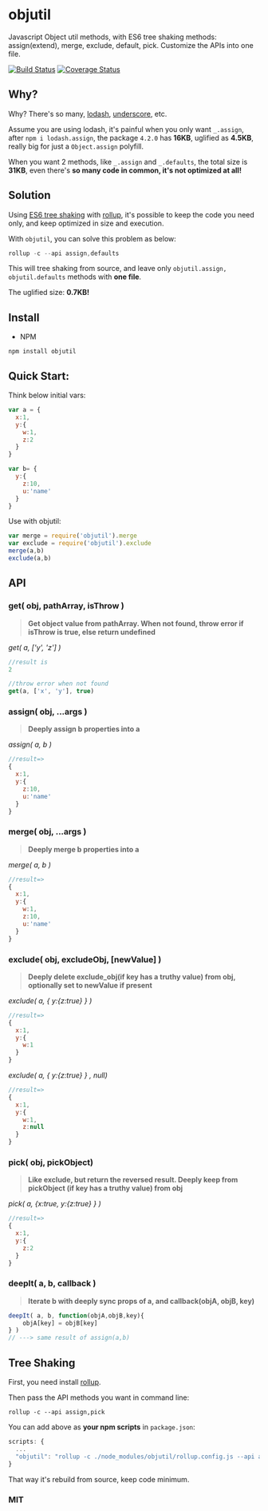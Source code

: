 # objutil

Javascript Object util methods, with ES6 tree shaking methods: assign(extend), merge, exclude, default, pick. Customize the APIs into one file.

[![Build Status](https://travis-ci.org/futurist/objutil.svg?branch=master)](https://travis-ci.org/futurist/objutil) <a href='https://coveralls.io/github/futurist/objutil?branch=master'><img src='https://coveralls.io/repos/github/futurist/objutil/badge.svg?branch=master' alt='Coverage Status' /></a>


## Why?

Why? There's so many, [lodash](https://github.com/lodash/lodash/), [underscore](https://github.com/jashkenas/underscore), etc.

Assume you are using lodash, it's painful when you only want `_.assign`, after `npm i lodash.assign`, the package `4.2.0` has **16KB**, uglified as **4.5KB**, really big for just a `Object.assign` polyfill.

When you want 2 methods, like `_.assign` and `_.defaults`, the total size is **31KB**, even there's **so many code in common, it's not optimized at all!**


## Solution

Using [ES6 tree shaking](http://javascriptplayground.com/blog/2016/02/better-bundles-rollup/) with [rollup](https://github.com/rollup/rollup), it's possible to keep the code you need only, and keep optimized in size and execution.

With `objutil`, you can solve this problem as below:

``` javascript
rollup -c --api assign,defaults
```

This will tree shaking from source, and leave only `objutil.assign, objutil.defaults` methods with **one file**.

The uglified size: **0.7KB!**


## Install

- NPM

``` shell
npm install objutil
```

## Quick Start:

Think below initial vars:

``` javascript
var a = {
  x:1,
  y:{
    w:1,
    z:2
  }
}

var b= {
  y:{
    z:10,
    u:'name'
  }
}
```

Use with objutil:

```javascript
var merge = require('objutil').merge
var exclude = require('objutil').exclude
merge(a,b)
exclude(a,b)
```

## API

### get( obj, pathArray, isThrow )

> **Get object value from pathArray. When not found, throw error if isThrow is true, else return undefined**

*get( a, ['y', 'z'] )*

```javascript
//result is
2

//throw error when not found
get(a, ['x', 'y'], true)
```

### assign( obj, ...args )

> **Deeply assign b properties into a**

*assign( a, b )*
```javascript
//result=>
{
  x:1,
  y:{
    z:10,
    u:'name'
  }
}
```

### merge( obj, ...args )

> **Deeply merge b properties into a**

*merge( a, b )*
```javascript
//result=>
{
  x:1,
  y:{
    w:1,
    z:10,
    u:'name'
  }
}
```

### exclude( obj, excludeObj, [newValue] )

> **Deeply delete exclude_obj(if key has a truthy value) from obj, optionally set to newValue if present**

*exclude( a, { y:{z:true} } )*

```javascript
//result=>
{
  x:1,
  y:{
    w:1
  }
}
```
*exclude( a, { y:{z:true} } , null)*
```javascript
//result=>
{
  x:1,
  y:{
    w:1,
    z:null
  }
}
```

### pick( obj, pickObject)

> **Like exclude, but return the reversed result. Deeply keep from pickObject (if key has a truthy value) from obj**

*pick( a, {x:true, y:{z:true} } )*

```javascript
//result=>
{
  x:1,
  y:{
    z:2
  }
}
```


### deepIt( a, b, callback )

> **Iterate b with deeply sync props of a, and callback(objA, objB, key)**
```javascript
deepIt( a, b, function(objA,objB,key){
    objA[key] = objB[key]
} )
// ---> same result of assign(a,b)
```

## Tree Shaking

First, you need install [rollup](https://github.com/rollup/rollup).

Then pass the API methods you want in command line:

``` shell
rollup -c --api assign,pick
```

You can add above as **your npm scripts** in `package.json`:

``` javascript
scripts: {
  ...
  "objutil": "rollup -c ./node_modules/objutil/rollup.config.js --api assign,pick"
}
```

That way it's rebuild from source, keep code minimum.

### MIT
